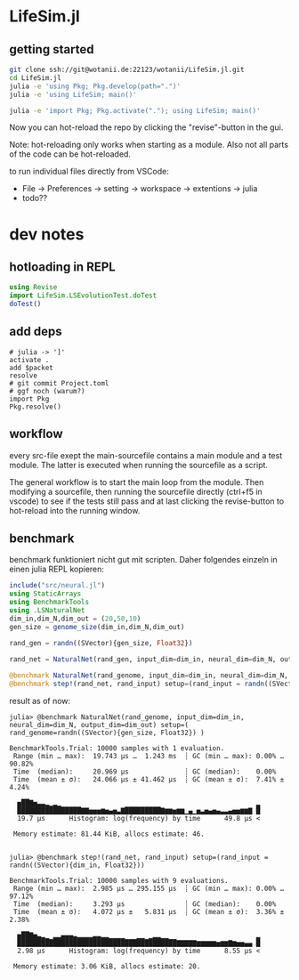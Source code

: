 # LifeSim.jl

## getting started 

```zsh
git clone ssh://git@wotanii.de:22123/wotanii/LifeSim.jl.git
cd LifeSim.jl
julia -e 'using Pkg; Pkg.develop(path=".")'
julia -e 'using LifeSim; main()'
```

```zsh
julia -e 'import Pkg; Pkg.activate("."); using LifeSim; main()'
```

Now you can hot-reload the repo by clicking the "revise"-button in the gui. 

Note: hot-reloading only works when starting as a module. Also not all parts of the code can be hot-reloaded. 

to run individual files directly from VSCode:

* File -> Preferences -> setting -> workspace -> extentions -> julia
* todo??


# dev notes

## hotloading in REPL

```julia
using Revise
import LifeSim.LSEvolutionTest.doTest
doTest()
```

## add deps


```
# julia -> ']'
activate .
add $packet
resolve
# git commit Project.toml
# ggf noch (warum?)
import Pkg
Pkg.resolve()
```

## workflow

every src-file exept the main-sourcefile contains a main module and a test module. The latter is executed when running the sourcefile as a script. 

The general workflow is to start the main loop from the module. Then modifying a sourcefile, then running the sourcefile directly (ctrl+f5 in vscode) to see if the tests still pass and at last clicking the revise-button to hot-reload into the running window. 

## benchmark

benchmark funktioniert nicht gut mit scripten. Daher folgendes einzeln in einen julia REPL kopieren:

```julia
include("src/neural.jl")
using StaticArrays
using BenchmarkTools
using .LSNaturalNet
dim_in,dim_N,dim_out = (20,50,10)
gen_size = genome_size(dim_in,dim_N,dim_out)

rand_gen = randn((SVector){gen_size, Float32})
           
rand_net = NaturalNet(rand_gen, input_dim=dim_in, neural_dim=dim_N, output_dim=dim_out)

@benchmark NaturalNet(rand_genome, input_dim=dim_in, neural_dim=dim_N, output_dim=dim_out) setup=( rand_genome=randn((SVector){gen_size, Float32}) )
@benchmark step!(rand_net, rand_input) setup=(rand_input = randn((SVector){dim_in, Float32}))
```

result as of now:

```
julia> @benchmark NaturalNet(rand_genome, input_dim=dim_in, neural_dim=dim_N, output_dim=dim_out) setup=( rand_genome=randn((SVector){gen_size, Float32}) )

BenchmarkTools.Trial: 10000 samples with 1 evaluation.
 Range (min … max):  19.743 μs …  1.243 ms  ┊ GC (min … max): 0.00% … 90.82%
 Time  (median):     20.969 μs              ┊ GC (median):    0.00%
 Time  (mean ± σ):   24.066 μs ± 41.462 μs  ┊ GC (mean ± σ):  7.41% ±  4.24%

  ▅██▇▅▃▃▂▁▂▁                                                 ▂
  ████████████████▇▇▅▅▅▆▅▄▅▃▇█████████▇▆▆▅▆▆▁▄▁▅▃▅▄▅▄▃▃▄▅▅▆▆▇ █
  19.7 μs      Histogram: log(frequency) by time      49.8 μs <

 Memory estimate: 81.44 KiB, allocs estimate: 46.


julia> @benchmark step!(rand_net, rand_input) setup=(rand_input = randn((SVector){dim_in, Float32}))

BenchmarkTools.Trial: 10000 samples with 9 evaluations.
 Range (min … max):  2.985 μs … 295.155 μs  ┊ GC (min … max): 0.00% … 97.12%
 Time  (median):     3.293 μs               ┊ GC (median):    0.00%
 Time  (mean ± σ):   4.072 μs ±   5.831 μs  ┊ GC (mean ± σ):  3.36% ±  2.38%

  ▅██▇▅▃▂▁ ▂▂▄▄▄▃▂▂▂▂▃▃▂▂▁▁▁▁   ▁▁ ▁▂▂▁▁                      ▂
  ████████████████████████████████████████▇▇▇▇▇▆▆▆▆▆▅▆▆▇▆▅▅▄▄ █
  2.98 μs      Histogram: log(frequency) by time      8.55 μs <

 Memory estimate: 3.06 KiB, allocs estimate: 20.
```